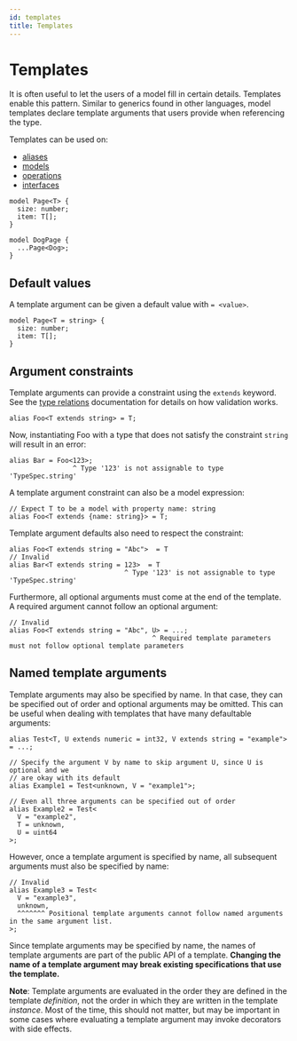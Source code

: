 ```yaml
---
id: templates
title: Templates
---
```


# Templates

It is often useful to let the users of a model fill in certain details. Templates enable this pattern. Similar to generics found in other languages, model templates declare template arguments that users provide when referencing the type.

Templates can be used on:

- [aliases](./alias.md)
- [models](./models.md)
- [operations](./operations.md)
- [interfaces](./interfaces.md)

```typespec
model Page<T> {
  size: number;
  item: T[];
}

model DogPage {
  ...Page<Dog>;
}
```

## Default values

A template argument can be given a default value with `= <value>`.

```typespec
model Page<T = string> {
  size: number;
  item: T[];
}
```

## Argument constraints

Template arguments can provide a constraint using the `extends` keyword. See the [type relations](./type-relations.md) documentation for details on how validation works.

```typespec
alias Foo<T extends string> = T;
```

Now, instantiating Foo with a type that does not satisfy the constraint `string` will result in an error:

```typespec
alias Bar = Foo<123>;
                ^ Type '123' is not assignable to type 'TypeSpec.string'
```

A template argument constraint can also be a model expression:

```typespec
// Expect T to be a model with property name: string
alias Foo<T extends {name: string}> = T;
```

Template argument defaults also need to respect the constraint:

```typespec
alias Foo<T extends string = "Abc">  = T
// Invalid
alias Bar<T extends string = 123>  = T
                             ^ Type '123' is not assignable to type 'TypeSpec.string'
```

Furthermore, all optional arguments must come at the end of the template. A required argument cannot follow an optional argument:

```typespec
// Invalid
alias Foo<T extends string = "Abc", U> = ...;
                                    ^ Required template parameters must not follow optional template parameters
```

## Named template arguments

Template arguments may also be specified by name. In that case, they can be specified out of order and optional arguments may be omitted. This can be useful when dealing with templates that have many defaultable arguments:

```typespec
alias Test<T, U extends numeric = int32, V extends string = "example"> = ...;

// Specify the argument V by name to skip argument U, since U is optional and we
// are okay with its default
alias Example1 = Test<unknown, V = "example1">;

// Even all three arguments can be specified out of order
alias Example2 = Test<
  V = "example2",
  T = unknown,
  U = uint64
>;
```

However, once a template argument is specified by name, all subsequent arguments must also be specified by name:

```typespec
// Invalid
alias Example3 = Test<
  V = "example3",
  unknown,
  ^^^^^^^ Positional template arguments cannot follow named arguments in the same argument list.
>;
```

Since template arguments may be specified by name, the names of template arguments are part of the public API of a template. **Changing the name of a template argument may break existing specifications that use the template.**

**Note**: Template arguments are evaluated in the order they are defined in the template _definition_, not the order in which they are written in the template _instance_. Most of the time, this should not matter, but may be important in some cases where evaluating a template argument may invoke decorators with side effects.
